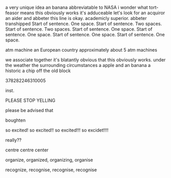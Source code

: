 a very unique idea
an banana
abbreviatable to NASA
i wonder what tort-feasor means
this obviously works
it's adduceable
let's look for an acquiror
an aider and abbeter
this line is okay.
academicly superior.
abbeter
transhipped
Start of sentence. One space.
Start of sentence.  Two spaces.
Start of sentence.  Two spaces.
Start of sentence. One space.
Start of sentence. One space.
Start of sentence. One space.
Start of sentence. One space.

atm machine
an European country
approximately about 5 atm machines

we associate together
it's blatantly obvious that this obviously works.
under the weather
the surrounding circumstances
a apple and an banana
a historic
a chip off the old block

378282246310005

inst.
 
PLEASE STOP YELLING

please be advised that

boughten

so excited!
so excited!!
so excited!!!
so excidet!!!!

really??

centre centre center 

organize, organized, organizing, organise

recognize, recognise, recognise, recognise
